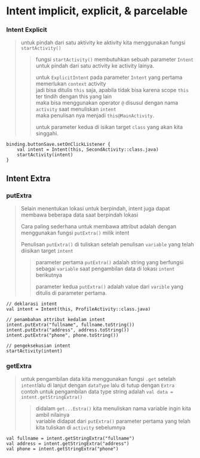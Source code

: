 # Intent implicit, explicit, & parcelable

### Intent Explicit

> untuk pindah dari satu aktivity ke aktivity kita menggunakan fungsi `startActivity()`
>> fungsi `startActivity()` membutuhkan sebuah parameter `Intent` untuk pindah dari satu activity ke activity lainya.
>> 
>> untuk `ExplicitIntent` pada parameter `Intent` yang pertama memerlukan `context` activity <br>
jadi bisa ditulis `this` saja, apabila tidak bisa karena scope `this` ter tindih dengan this yang lain <br>
maka bisa menggunakan operator `@` disusul dengan nama `activity` saat menuliskan `intent`<br>
maka penulisan nya menjadi `this@MainActivity`.
>>
>> untuk parameter kedua di isikan target `class` yang akan kita singgahi.

```
binding.buttonSave.setOnClickListener {
    val intent = Intent(this, SecondActivity::class.java)
    startActivity(intent)
}
```

## Intent Extra

### putExtra
> Selain menentukan lokasi untuk berpindah, intent juga dapat membawa beberapa data saat berpindah lokasi 
>
> Cara paling sederhana untuk membawa attribut adalah dengan menggunakan fungsi `putExtra()` milik intent
>
> Penulisan `putExtra()` di tuliskan setelah penulisan `variable` yang telah diisikan target `intent`
>> parameter pertama `putExtra()` adalah string yang berfungsi sebagai `variable` saat pengambilan data di lokasi `intent` berikutnya
>>
>> parameter kedua `putExtra()` adalah value dari `varible` yang ditulis di parameter pertama.

```
// deklarasi intent
val intent = Intent(this, ProfileActivity::class.java)

// penambahan attribut kedalam intent
intent.putExtra("fullname", fullname.toString())
intent.putExtra("address", address.toString())
intent.putExtra("phone", phone.toString())

// pengeksekusian intent
startActivity(intent)

```

### getExtra
> untuk pengambilan data kita menggunakan fungsi `.get` setelah `intent`lalu di lanjut dengan `dataType` lalu di tutup dengan `Extra` <br>
contoh untuk pengambilan data type string adalah `val data = intent.getStringExtra()`
>> didalam `get...Estra()` kita menuliskan nama variable ingin kita ambil nilainya <br> 
variable didapat dari `putExtra()` parameter pertama yang telah kita tuliskan di `activity` sebelumnya
```
val fullname = intent.getStringExtra("fullname")
val address = intent.getStringExtra("address")
val phone = intent.getStringExtra("phone")
```
